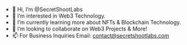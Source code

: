 - 👋 Hi, I’m @SecretShootLabs
- 👀 I’m interested in Web3 Technology.
- 🌱 I’m currently learning more about NFTs & Blockchain Technology.
- 💞️ I’m looking to collaborate on Web3 Projects & More!
- 📫 For Business Inquiries Email: contact@secretshootlabs.com

<!---
SecretShootLabs/SecretShootLabs is a ✨ special ✨ repository because its `README.md` (this file) appears on your GitHub profile.
You can click the Preview link to take a look at your changes.
--->

